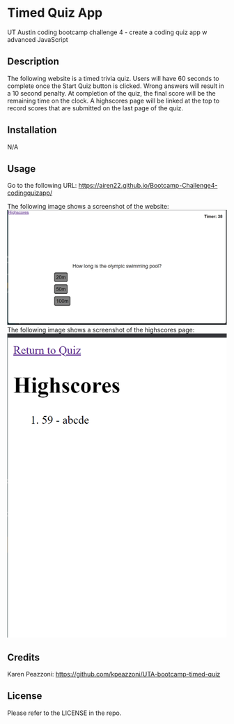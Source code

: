 # Timed Quiz App
UT Austin coding bootcamp challenge 4 - create a coding quiz app w advanced JavaScript


## Description

The following website is a timed trivia quiz. Users will have 60 seconds to complete once the Start Quiz button is clicked. Wrong answers will result in a 10 second penalty. At completion of the quiz, the final score will be the remaining time on the clock. A highscores page will be linked at the top to record scores that are submitted on the last page of the quiz.

## Installation

N/A

## Usage

Go to the following URL:
https://airen22.github.io/Bootcamp-Challenge4-codingquizapp/

The following image shows a screenshot of the website: <img src = "assets\images\image1.png">
The following image shows a screenshot of the highscores page: <img src = "assets\images\image2.png">

## Credits

Karen Peazzoni: https://github.com/kpeazzoni/UTA-bootcamp-timed-quiz


## License

Please refer to the LICENSE in the repo.
